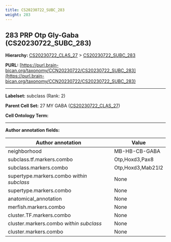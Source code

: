 ```yaml
---
title: CS20230722_SUBC_283
weight: 283
---
```

## 283 PRP Otp Gly-Gaba (CS20230722_SUBC_283)
<b>Hierarchy: </b>
[CS20230722_CLAS_27](../CS20230722_CLAS_27) >
[CS20230722_SUBC_283](../CS20230722_SUBC_283)

**PURL:** [https://purl.brain-bican.org/taxonomy/CCN20230722/CS20230722_SUBC_283](https://purl.brain-bican.org/taxonomy/CCN20230722/CS20230722_SUBC_283)

---


**Labelset:** subclass (Rank: 2)

**Parent Cell Set:** 27 MY GABA ([CS20230722_CLAS_27](../CS20230722_CLAS_27))



**Cell Ontology Term:** 

[MARKER GENES.]: #


---

[TRANSFERRED ANNOTATIONS.]: #


[AUTHOR ANNOTATION FIELDS.]: #


**Author annotation fields:**

| Author annotation | Value |
|-------------------|-------|
|neighborhood|MB-HB-CB-GABA|
|subclass.tf.markers.combo|Otp,Hoxd3,Pax8|
|subclass.markers.combo|Otp,Hoxd3,Mab21l2|
|supertype.markers.combo _within subclass_|None|
|supertype.markers.combo|None|
|anatomical_annotation|None|
|merfish.markers.combo|None|
|cluster.TF.markers.combo|None|
|cluster.markers.combo _within subclass_|None|
|cluster.markers.combo|None|
